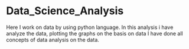 # Data_Science_Analysis
Here I work on data by using python language. 
In this analysis i have analyze the data, plotting the graphs on the basis on data
I have done all concepts of data analysis on the data.
